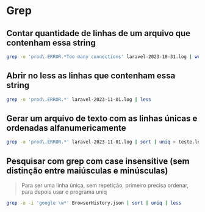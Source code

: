 # Grep

## Contar quantidade de linhas de um arquivo que contenham essa string
```bash
grep -o 'prod\.ERROR.*Too many connections' laravel-2023-10-31.log | wc -l
```

## Abrir no less as linhas que contenham essa string
```bash
grep -o 'prod\.ERROR.*' laravel-2023-11-01.log | less
```

## Gerar um arquivo de texto com as linhas únicas e ordenadas alfanumericamente
```bash
grep -o 'prod\.ERROR.*' laravel-2023-11-01.log | sort | uniq > teste.log
```

## Pesquisar com grep com case insensitive (sem distinção entre maiúsculas e minúsculas)
> Para ser uma linha única, sem repetição, primeiro precisa ordenar, para depois usar o programa uniq
```bash
grep -o -i 'google \w*' BrowserHistory.json | sort | uniq | less
```
